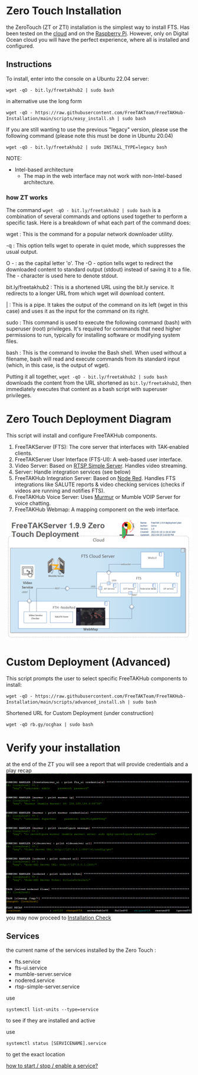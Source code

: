 # Zero Touch Installation
the ZeroTouch (ZT or ZTI) installation is the simplest way to install FTS. 
Has been tested on the [cloud](../Cloud/overview.md) and on the [Raspberry Pi](../RaspberryPie/Installation.md).
However, only on Digital Ocean cloud you will have the perfect experience, where all is installed and configured. 

## Instructions
To install, enter into the console on a Ubuntu 22.04 server:
```console
wget -qO - bit.ly/freetakhub2 | sudo bash
```
in alternative use the long form
```console
wget -qO - https://raw.githubusercontent.com/FreeTAKTeam/FreeTAKHub-Installation/main/scripts/easy_install.sh | sudo bash
```
If you are still wanting to use the previous "legacy" version, 
please use the following command (please note this must be done in Ubuntu 20.04)

```console
wget -qO - bit.ly/freetakhub2 | sudo INSTALL_TYPE=legacy bash
```

NOTE:
* Intel-based architecture
  * The map in the web interface may not work with non-Intel-based architecture.

### how ZT works
The command `wget -qO - bit.ly/freetakhub2 | sudo bash` is a combination 
of several commands and options used together to perform a specific task. 
Here is a breakdown of what each part of the command does:

wget
:  This is the command for a popular network downloader utility.

-q
: This option tells wget to operate in quiet mode, which suppresses the usual output.

O -
: as the capital letter 'o'. 
The -O - option tells wget to redirect the downloaded content to standard output (stdout) instead of saving it to a file. 
The - character is used here to denote stdout.

bit.ly/freetakhub2
: This is a shortened URL using the bit.ly service. 
It redirects to a longer URL from which wget will download content.

|
: This is a pipe. 
It takes the output of the command on its left (wget in this case) and uses it as the input for the command on its right.

sudo
: This command is used to execute the following command (bash) with superuser (root) privileges. 
It's required for commands that need higher permissions to run, typically for installing software or modifying system files.

bash
: This is the command to invoke the Bash shell. 
When used without a filename, bash will read and execute commands from its standard input
(which, in this case, is the output of wget).

Putting it all together, `wget -qO - bit.ly/freetakhub2 | sudo bash` downloads the content 
from the URL shortened as `bit.ly/freetakhub2`, 
then immediately executes that content as a bash script with superuser privileges.


# Zero Touch Deployment Diagram
This script will install and configure FreeTAKHub components.

1. FreeTAKServer (FTS): The core server that interfaces with TAK-enabled clients.
2. FreeTAKServer User Interface (FTS-UI): A web-based user interface.
3. Video Server: Based on [RTSP Simple Server](https://github.com/bluenviron/mediamtx). Handles video streaming.
4. Server:  Handle integration services (see below)
5. FreeTAKHub Integration Server: Based on [Node Red](https://nodered.org/). 
   Handles FTS integrations like SALUTE reports & video checking services (checks if videos are running and notifies FTS).
6. FreeTAKHub Voice Server: Uses [Murmur](https://github.com/mumble-voip/mumble) or Mumble VOIP Server for voice chatting.
7. FreeTAKHub Webmap: A mapping component on the web interface.



![FreeTAK 1 9 9 ZTI deployment](../images/zero-touch-deploy.png)


# Custom Deployment (Advanced)

This script prompts the user to select specific FreeTAKHub components to install:

```console
wget -qO - https://raw.githubusercontent.com/FreeTAKTeam/FreeTAKHub-Installation/main/scripts/advanced_install.sh | sudo bash
```

Shortened URL for Custom Deployment (under construction)

```console
wget -qO rb.gy/ocghax | sudo bash
```

# Verify your installation
at the end of the ZT you will see a report that will provide credentials and a play recap
![image](../images/zero-touch-summary.png)
you may now proceed to 
[Installation Check](../Troubleshooting/InstallationCheck.md)

## Services
the current name of the services installed by the Zero Touch :

* fts.service
* fts-ui.service
* mumble-server.service
* nodered.service
* rtsp-simple-server.service

use 
```
systemctl list-units --type=service
```
to see if they are installed and active

use
```
systemctl status [SERVICENAME].service
```
to get the exact location

[how to start / stop / enable  a service?](../Linux/Service.md)


